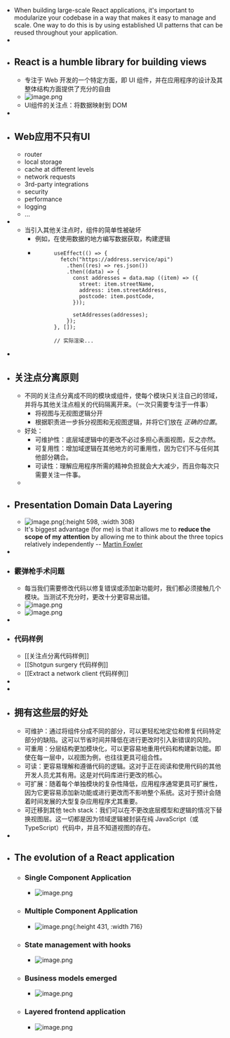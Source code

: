 - When building large-scale React applications, it's important to modularize your codebase in a way that makes it easy to manage and scale. One way to do this is by using established UI patterns that can be reused throughout your application.
-
- ## React is a humble library for building views
	- 专注于 Web 开发的一个特定方面，即 UI 组件，并在应用程序的设计及其整体结构方面提供了充分的自由
	- ![image.png](../assets/image_1686372502220_0.png)
	- UI组件的关注点：将数据映射到 DOM
-
- ## Web应用不只有UI
	- router
	- local storage
	- cache at different levels
	- network requests
	- 3rd-party integrations
	- security
	- performance
	- logging
	- ...
-
	- 当引入其他关注点时，组件的简单性被破坏
		- 例如，在使用数据的地方编写数据获取，构建逻辑
		- ```
		        useEffect(() => { 
		          fetch("https://address.service/api") 
		            .then((res) => res.json()) 
		            .then((data) => { 
		              const addresses = data.map ((item) => ({ 
		                street: item.streetName, 
		                address: item.streetAddress, 
		                postcode: item.postCode, 
		              })); 
		        
		              setAddresses(addresses); 
		            }); 
		        }, []); 
		        
		        // 实际渲染...
		  ```
-
- ## 关注点分离原则
	- 不同的关注点分离成不同的模块或组件，使每个模块只关注自己的领域，并将与其他关注点相关的代码隔离开来。（一次只需要专注于一件事）
		- 将视图与无视图逻辑分开
		- 根据职责进一步拆分视图和无视图逻辑，并将它们放在 *正确的位置*。
	- 好处：
		- 可维护性：底层域逻辑中的更改不必过多担心表面视图，反之亦然。
		- 可复用性：增加域逻辑在其他地方的可重用性，因为它们不与任何其他部分耦合。
		- 可读性：理解应用程序所需的精神负担就会大大减少，而且你每次只需要关注一件事。
	-
- ## Presentation Domain Data Layering
	- ![image.png](../assets/image_1686372546269_0.png){:height 598, :width 308}
	- It's biggest advantage (for me) is that it allows me to **reduce the scope of my attention** by allowing me to think about the three topics relatively independently -- [Martin Fowler](https://martinfowler.com/bliki/PresentationDomainDataLayering.html)
-
- ### 霰弹枪手术问题
	- 每当我们需要修改代码以修复错误或添加新功能时，我们都必须接触几个模块。当测试不充分时，更改十分更容易出错。
	- ![image.png](../assets/image_1686372569805_0.png)
	- ![image.png](../assets/image_1686372579636_0.png)
-
- ### 代码样例
	- [[关注点分离代码样例]]
	- [[Shotgun surgery 代码样例]]
	- [[Extract a network client 代码样例]]
-
-
- ## 拥有这些层的好处
	- 可维护：通过将组件分成不同的部分，可以更轻松地定位和修复代码特定部分的缺陷。这可以节省时间并降低在进行更改时引入新错误的风险。
	- 可重用：分层结构更加模块化，可以更容易地重用代码和构建新功能。即使在每一层中，以视图为例，也往往更具可组合性。
	- 可读：更容易理解和遵循代码的逻辑。这对于正在阅读和使用代码的其他开发人员尤其有用。这是对代码库进行更改的核心。
	- 可扩展：随着每个单独模块的复杂性降低，应用程序通常更具可扩展性，因为它更容易添加新功能或进行更改而不影响整个系统。这对于预计会随着时间发展的大型复杂应用程序尤其重要。
	- 可迁移到其他 tech stack：我们可以在不更改底层模型和逻辑的情况下替换视图层。这一切都是因为领域逻辑被封装在纯 JavaScript（或 TypeScript）代码中，并且不知道视图的存在。
-
- ## The evolution of a React application
	- ### Single Component Application
		- ![image.png](../assets/image_1686372610235_0.png)
	- ### Multiple Component Application
		- ![image.png](../assets/image_1686372623142_0.png){:height 431, :width 716}
	- ### State management with hooks
		- ![image.png](../assets/image_1686372653159_0.png)
	- ### Business models emerged
		- ![image.png](../assets/image_1686372669938_0.png)
	- ### Layered frontend application
		- ![image.png](../assets/image_1686372690644_0.png)